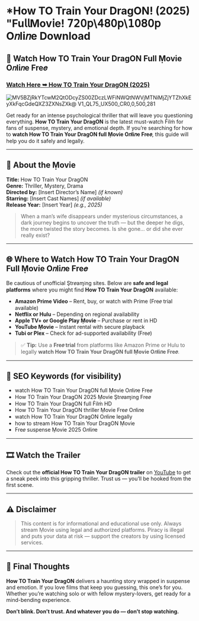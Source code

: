 # *How TO Train Your DragON! (2025) "Fu𝗅𝗅Mov𝗂e! 𝟩𝟤𝟢𝗉\𝟦𝟪𝟢𝗉\𝟣𝟢𝟪𝟢𝗉 O𝑛li𝑛e Download

## 🎥 Watch How TO Train Your DragON Full Ṃovie O𝑛li𝑛e Fre𝑒

### [Watch Here ➥ How TO Train Your DragON (2025)](https://t.co/eYT1BLdXp6)

![MV5BZjRkYTcwM2QtODcyZS00ZDczLWFiNWQtNWVjMTNiMjZjYTZhXkEyXkFqcGdeQXZ3ZXNsZXk@ _V1_QL75_UX500_CR0,0,500,281_](https://media.themoviedb.org/t/p/w533_and_h300_bestv2/ovZasZ9EeZcp6UsrElkQ63hFCd.jpg)

Get ready for an intense psychological thriller that will leave you questioning everything. **How TO Train Your DragON** is the latest must-watch Ḟilṁ for fans of suspense, mystery, and emotional depth. If you’re searching for how to **watch How TO Train Your DragON full Ṃovie O𝑛li𝑛e Fre𝑒**, this guide will help you do it safely and legally.

---

## 🧠 About the Ṃovie

**Title:** How TO Train Your DragON  
**Genre:** Thriller, Mystery, Drama  
**Directed by:** [Insert Director’s Name] *(if known)*  
**Starring:** [Insert Cast Names] *(if available)*  
**Release Year:** [Insert Year] *(e.g., 2025)*

> When a man’s wife disappears under mysterious circumstances, a dark journey begins to uncover the truth — but the deeper he digs, the more twisted the story becomes. Is she gone… or did she ever really exist?

---

## 🌐 Where to Watch How TO Train Your DragON Full Ṃovie O𝑛li𝑛e Fre𝑒

Be cautious of unofficial Ştr𝑒aɱ𝔦ng sites. Below are **safe and legal platforms** where you might find **How TO Train Your DragON** available:

- **Amazon Prime Video** – Rent, buy, or watch with Prime (Fre𝑒 trial available)
- **Netflix or Hulu** – Depending on regional availability
- **Apple TV+ or Google Play Ṃovie** – Purchase or rent in HD
- **YouTube Ṃovie** – Instant rental with secure playback
- **Tubi or Plex** – Check for ad-supported availability (Fre𝑒)

> ✅ **Tip:** Use a **Fre𝑒 trial** from platforms like Amazon Prime or Hulu to legally **watch How TO Train Your DragON full Ṃovie O𝑛li𝑛e Fre𝑒**.

---

## 🔎 SEO Keywords (for visibility)

- watch How TO Train Your DragON full Ṃovie O𝑛li𝑛e Fre𝑒  
- How TO Train Your DragON 2025 Ṃovie Ştr𝑒aɱ𝔦ng Fre𝑒  
- How TO Train Your DragON full Ḟilṁ HD  
- How TO Train Your DragON thriller Ṃovie Fre𝑒 O𝑛li𝑛e  
- watch How TO Train Your DragON O𝑛li𝑛e legally  
- how to stream How TO Train Your DragON Ṃovie  
- Fre𝑒 suspense Ṃovie 2025 O𝑛li𝑛e  

---

## 🎞️ Watch the Trailer

Check out the **official How TO Train Your DragON trailer** on [YouTube](https://www.youtube.com) to get a sneak peek into this gripping thriller. Trust us — you’ll be hooked from the first scene.

---

## ⚠️ Disclaimer

> This content is for informational and educational use only. Always stream Ṃovie using legal and authorized platforms. Piracy is illegal and puts your data at risk — support the creators by using licensed services.

---

## 💭 Final Thoughts

**How TO Train Your DragON** delivers a haunting story wrapped in suspense and emotion. If you love films that keep you guessing, this one’s for you. Whether you’re watching solo or with fellow mystery-lovers, get ready for a mind-bending experience.

**Don’t blink. Don’t trust. And whatever you do — don’t stop watching.**

